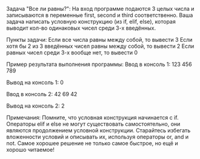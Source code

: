 Задача "Все ли равны?":
На вход программе подаются 3 целых числа и записываются в переменные first, second и third соответственно.
Ваша задача написать условную конструкцию (из if, elif, else), которая выводит кол-во одинаковых чисел среди 3-х введённых.

Пункты задачи:
Если все числа равны между собой, то вывести 3
Если хотя бы 2 из 3 введённых чисел равны между собой, то вывести 2
Если равных чисел среди 3-х вообще нет, то вывести 0

Пример результата выполнения программы:
Ввод в консоль 1:
123
456
789

Вывод на консоль 1:
0

Ввод в консоль 2:
42
69
42

Вывод на консоль 2:
2

Примечания:
Помните, что условная конструкция начинается с if.
Операторы elif и else не могут существовать самостоятельно, они являются продолжением условной конструкции.
Старайтесь избегать вложенности условий и описывать их, используя операторы or, and и not.
Самое хорошее решение не только самое быстрое, но ещё и хорошо читаемое!
